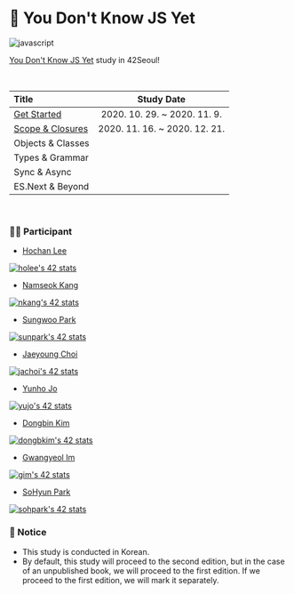 # 🙅 You Don't Know JS Yet
![javascript](https://img.shields.io/badge/Javascript-YDNJSY-blue?logo=javascript)

[You Don't Know JS Yet](https://github.com/getify/You-Dont-Know-JS) study in 42Seoul!

<br>

| Title | Study Date | 
|:---|:---:|
| [Get Started](./1_Get_Started) | 2020. 10. 29. ~ 2020. 11. 9. |
| [Scope & Closures](./2_Scope_Closures) | 2020. 11. 16. ~ 2020. 12. 21. |
| Objects & Classes |  |
| Types & Grammar |  |
| Sync & Async |  |
| ES.Next & Beyond |  |

<br>

### 👨‍💻 Participant
- [Hochan Lee](https://github.com/hochan222)

[![holee's 42 stats](https://badge42.herokuapp.com/api/stats/holee)](https://profile.intra.42.fr/users/holee)

- [Namseok Kang](https://github.com/nkink)

[![nkang's 42 stats](https://badge42.herokuapp.com/api/stats/nkang)](https://profile.intra.42.fr/users/nkang)

- [Sungwoo Park](https://github.com/cos18)

[![sunpark's 42 stats](https://badge42.herokuapp.com/api/stats/sunpark)](https://profile.intra.42.fr/users/sunpark)

- [Jaeyoung Choi](https://github.com/ExtraMortals)

[![jachoi's 42 stats](https://badge42.herokuapp.com/api/stats/jachoi)](https://profile.intra.42.fr/users/jachoi)

- [Yunho Jo](https://github.com/YUJO42)

[![yujo's 42 stats](https://badge42.herokuapp.com/api/stats/yujo)](https://profile.intra.42.fr/users/yujo)

- [Dongbin Kim](https://github.com/dawnbeen)

[![dongbkim's 42 stats](https://badge42.herokuapp.com/api/stats/dongbkim)](https://profile.intra.42.fr/users/dongbkim)

- [Gwangyeol Im](https://github.com/mkitigy)

[![gim's 42 stats](https://badge42.herokuapp.com/api/stats/gim)](https://profile.intra.42.fr/users/gim)

- [SoHyun Park](https://github.com/pje1740)

[![sohpark's 42 stats](https://badge42.herokuapp.com/api/stats/sohpark)](https://profile.intra.42.fr/users/sohpark)

### 📢 Notice
- This study is conducted in Korean.
- By default, this study will proceed to the second edition, but in the case of an unpublished book, we will proceed to the first edition. If we proceed to the first edition, we will mark it separately.

